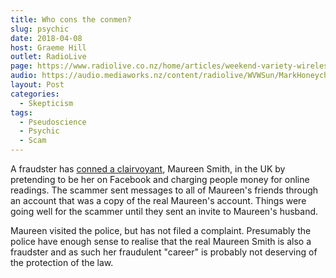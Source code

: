 ```yaml
---
title: Who cons the conmen?
slug: psychic
date: 2018-04-08
host: Graeme Hill
outlet: RadioLive
page: https://www.radiolive.co.nz/home/articles/weekend-variety-wireless/2018/04/skeptical-thoughts--diet-pills---life-expectancy.html
audio: https://audio.mediaworks.nz/content/radiolive/WVWSun/MarkHoneychurch08_04_18.mp3
layout: Post
categories:
  - Skepticism
tags:
  - Pseudoscience
  - Psychic
  - Scam
---
```


A fraudster has [conned a clairvoyant](https://www.eveningexpress.co.uk/fp/news/local/caught-dead-handed-north-east-clairvoyant-shocked-after-fraudster-impersonated-her-and-tried-to-con-people-out-of-cash1/), Maureen Smith, in the UK by pretending to be her on Facebook and charging people money for online readings. The scammer sent messages to all of Maureen's friends through an account that was a copy of the real Maureen's account. Things were going well for the scammer until they sent an invite to Maureen's husband.

<!-- more -->

Maureen visited the police, but has not filed a complaint. Presumably the police have enough sense to realise that the real Maureen Smith is also a fraudster and as such her fraudulent "career" is probably not deserving of the protection of the law.

